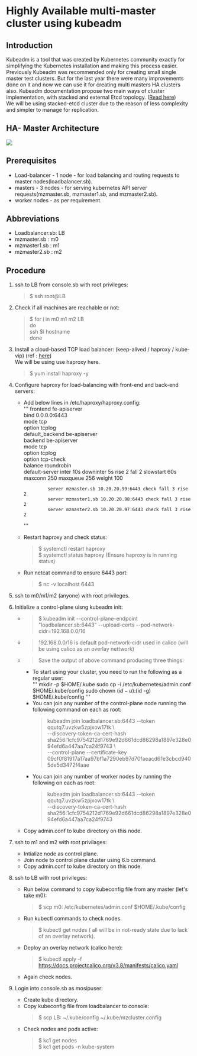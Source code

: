 # Highly Available multi-master cluster using kubeadm

## Introduction

Kubeadm is a tool that was created by Kubernetes community exactly for simplifying the Kubernetes installation and making this process easier. Previously Kubeadm was recommended only for creating small single master test clusters. But for the last year there were many improvements done on it and now we can use it for creating multi masters HA clusters also. Kubeadm documentation propose two main ways of cluster implementation, with stacked and external Etcd topology. ([Read here](https://kubernetes.io/docs/setup/production-environment/tools/kubeadm/ha-topology/))  
We will be using stacked-etcd cluster due to the reason of less complexity and simpler to manage for replication.

## HA- Master Architecture

![](https://d33wubrfki0l68.cloudfront.net/d1411cded83856552f37911eb4522d9887ca4e83/b94b2/images/kubeadm/kubeadm-ha-topology-stacked-etcd.svg)

## Prerequisites

- Load-balancer - 1 node - for load balancing and routing requests to master nodes(loadbalancer.sb).  
- masters - 3 nodes - for serving kubernetes API server requests(mzmaster.sb, mzmaster1.sb, and mzmaster2.sb).    
- worker nodes - as per requirement.  

## Abbreviations

- Loadbalancer.sb: LB
- mzmaster.sb : m0
- mzmaster1.sb : m1
- mzmaster2.sb : m2

## Procedure

1. ssh to LB from console.sb with root privileges:  
	> $ ssh root@LB  
2. Check if all machines are reachable or not:    
	> $ for i in m0 m1 m2 LB  
	> do  
	> ssh $i hostname  
	> done  
	
3. Install a cloud-based TCP load balancer: (keep-alived / haproxy / kube-vip) (ref : [here](https://github.com/kubernetes/kubeadm/blob/master/docs/ha-considerations.md))  
   We will be using use haproxy here.  
	> $ yum install haproxy -y

4. Configure haproxy for load-balancing with front-end and back-end servers:  
	- Add below lines in /etc/haproxy/haproxy.config:  
		 '''
		 frontend fe-apiserver  
	      	    bind 0.0.0.0:6443  
	  	    mode tcp  
   	   	    option tcplog  
   	   	    default_backend be-apiserver  
		    backend be-apiserver  
		       mode tcp  
		       option tcplog  
		       option tcp-check  
		       balance roundrobin  
		       default-server inter 10s downinter 5s rise 2 fall 2 slowstart 60s maxconn 250 maxqueue 256 weight 100  

		           server mzmaster.sb 10.20.20.99:6443 check fall 3 rise 2
		           server mzmaster1.sb 10.20.20.98:6443 check fall 3 rise 2
		           server mzmaster2.sb 10.20.20.97:6443 check fall 3 rise 2  
		 '''    

	- Restart haproxy and check status:  
		> $ systemctl restart haproxy  
		> $ systemctl status haproxy (Ensure haproxy is in running status)  
	- Run netcat command to ensure 6443 port:  
		> $ nc -v localhost 6443  

5. ssh to m0/m1/m2 (anyone) with root privileges.  
6. Initialize a control-plane uisng kubeadm init:  
	- > $ kubeadm init --control-plane-endpoint "loadbalancer.sb:6443" --upload-certs --pod-network-cidr=192.168.0.0/16  
	- > 192.168.0.0/16 is default pod-network-cidr used in calico (will be using calico as an overlay nettwork)  
	- > Save the output of above command producing three things:
	  - To start using your cluster, you need to run the following as a regular user:  
	  '''
	          mkdir -p $HOME/.kube
		  sudo cp -i /etc/kubernetes/admin.conf $HOME/.kube/config
		  sudo chown $(id -u):$(id -g) $HOME/.kube/config
	  '''
	  - You can join any number of the control-plane node running the following command on each as root:  
		  > kubeadm join loadbalancer.sb:6443 --token qqutq7.uvzkw5zpjxow17tk \  
    			--discovery-token-ca-cert-hash   sha256:1cfc9754212d1769e92d661dcd86298a1897e328e094efd6a447aa7ca24f9743 \  
    			--control-plane --certificate-key 09cf0f81917a17aa97bf1a7290eb97d70faeacd61e3cbcd9405de5d3472f4aae  
	  - You can join any number of worker nodes by running the following on each as root:  
		  > kubeadm join loadbalancer.sb:6443 --token qqutq7.uvzkw5zpjxow17tk \  
    			--discovery-token-ca-cert-hash   sha256:1cfc9754212d1769e92d661dcd86298a1897e328e094efd6a447aa7ca24f9743  
	- Copy admin.conf to kube directory on this node.  

7. ssh to m1 and m2 with root privilages:  
	- Intialize node as control plane.  
	- Join node to control plane cluster using 6.b command.  
	- Copy admin.conf to kube directory on this node.  

8. ssh to LB with root privileges:  
	- Run below command to copy kubeconfig file from any master (let's take m0):  
		> $ scp m0: /etc/kubernetes/admin.conf $HOME/.kube/config  
	- Run kubectl commands to check nodes.  
		> $ kubectl get nodes ( all will be in not-ready state due to lack of an overlay network).  
	- Deploy an overlay network (calico here):  
		> $ kubectl apply -f https://docs.projectcalico.org/v3.8/manifests/calico.yaml  
	- Again check nodes.  

9. Login into console.sb as mosipuser:  
	- Create kube directory.  
	- Copy kubeconfig file from loadbalancer to console:  
		> $ scp LB: ~/.kube/config ~/.kube/mzcluster.config  
	- Check nodes and pods active:  
		> $ kc1 get nodes  
		> $ kc1 get pods -n kube-system
